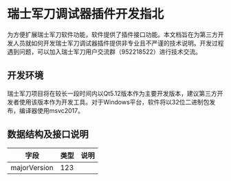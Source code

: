 # 瑞士军刀调试器插件开发指北

为方便扩展瑞士军刀软件功能，软件提供了插件接口功能。本文档旨在为第三方开发人员就如何开发瑞士军刀调试器插件提供非专业且不严谨的技术说明。开发过程遇到问题，可以加入瑞士军刀用户交流群（952218522）进行技术交流。

## 开发环境

瑞士军刀项目将在较长一段时间内以Qt5.12版本作为主要开发版本，建议第三方开发者使用该版本作为开发工具。对于Windows平台，软件将以32位二进制包发布，编译器使用msvc2017。

## 数据结构及接口说明

|字段|类型|说明|
|---|---|---|
|majorVersion|123||
